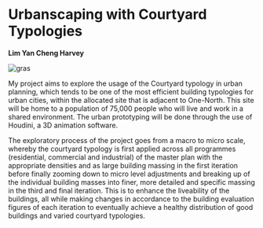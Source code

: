 # Urbanscaping with Courtyard Typologies

**Lim Yan Cheng Harvey**

![gras](img/image.jpg)

My project aims to explore the usage of the Courtyard typology in urban planning, which tends to be one of the most efficient building typologies for urban cities, within the allocated site that is adjacent to One-North. This site will be home to a population of 75,000 people who will live and work in a shared environment. The urban prototyping will be done through the use of Houdini, a 3D animation software.

The exploratory process of the project goes from a macro to micro scale, whereby the courtyard typology is first applied across all programmes (residential, commercial and industrial) of the master plan with the appropriate densities and as large building massing in the first iteration before finally zooming down to micro level adjustments and breaking up of the individual building masses into finer, more detailed and specific massing in the third and final iteration. This is to enhance the liveability of the buildings, all while making changes in accordance to the building evaluation figures of each iteration to eventually achieve a healthy distribution of good buildings and varied courtyard typologies.
